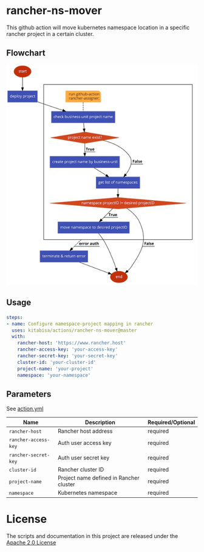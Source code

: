 # rancher-ns-mover

This github action will move kubernetes namespace location in a specific rancher project in a certain cluster.

## Flowchart

![flowchart](img/flowchart.jpg)

## Usage

```yaml
steps:
- name: Configure namespace-project mapping in rancher
  uses: kitabisa/actions/rancher-ns-mover@master
  with:
    rancher-host: 'https://www.rancher.host'
    rancher-access-key: 'your-access-key'
    rancher-secret-key: 'your-secret-key'
    cluster-id: 'your-cluster-id'
    project-name: 'your-project'
    namespace: 'your-namespace'

```

## Parameters

See [action.yml](action.yml)

| Name                      | Description                                | Required/Optional      |
| ------------------------- | -------------------------------------------| ---------------------- |
| `rancher-host`            | Rancher host address                       | required               |
| `rancher-access-key`      | Auth user access key                       | required               |
| `rancher-secret-key`      | Auth user secret key                       | required               |
| `cluster-id`              | Rancher cluster ID                         | required               |
| `project-name`            | Project name defined in Rancher cluster    | required               |
| `namespace`               | Kubernetes namespace                       | required               |

# License

The scripts and documentation in this project are released under the [Apache 2.0 License](LICENSE)
